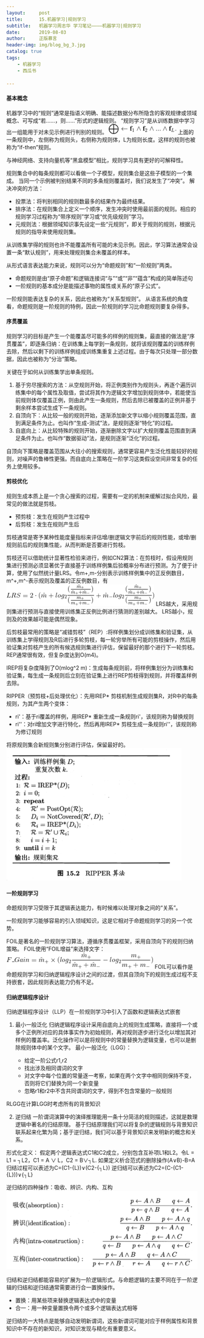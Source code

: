 ```yaml
---
layout:     post
title:      15.机器学习|规则学习
subtitle:   机器学习周志华 学习笔记————机器学习|规则学习
date:       2019-08-03
author:     正版慕言
header-img: img/blog_bg_3.jpg
catalog: true
tags:
    - 机器学习
    - 西瓜书

---
```


#### 基本概念
机器学习中的“规则”通常是指语义明确、能描述数据分布所隐含的客观规律或领域概念、可写成“若……，则……”形式的逻辑规则。
“规则学习”是从训练数据中学习出一组能用于对未见示例进行判别的规则。
![西瓜书-15.一条规则.gif](/img/MachineLearning/西瓜书-15.一条规则.gif)
上面的一条规则中，左侧称为规则头，右侧称为规则体，L为规则长度。这样的规则也被称为“if-then”规则。

与神经网络、支持向量机等“黑盒模型”相比，规则学习具有更好的可解释性。

规则集合中的每条规则都可以看做一个子模型，规则集合是这些子模型的一个集成。
当同一个示例被判别结果不同的多条规则覆盖时，我们说发生了“冲突”。
解决冲突的方法：

* 投票法：将判别相同的规则数最多的结果作为最终结果。
* 排序法：在规则集合上定义一个顺序，发生冲突时使用最前面的规则。相应的规则学习过程称为“带序规则”学习或“优先级规则”学习。
* 元规则法：根据领域知识事先设定一些“元规则”，即关于规则的规则，根据元规则的指导来使用规则集。

从训练集学得的规则也许不能覆盖所有可能的未见示例。因此，学习算法通常会设置一条“默认规则”，用来处理规则集合未覆盖的样本。

从形式语言表达能力来说，规则可以分为“命题规则”和“一阶规则”两类。

* 命题规则是由“原子命题”和逻辑连接词“与”“或”“非”“蕴含”构成的简单陈述句
* 一阶规则的基本成分是能描述事物的属性或关系的“原子公式”。

一阶规则能表达复杂的关系，因此也被称为“关系型规则”。
从语言系统的角度看，命题规则是一阶规则的特例，因此一阶规则的学习比命题规则要复杂得多。

#### 序贯覆盖
规则学习的目标是产生一个能覆盖尽可能多的样例的规则集，最直接的做法是“序贯覆盖”，即逐条归纳：在训练集上每学到一条规则，就将该规则覆盖的训练样例去除，然后以剩下的训练样例组成训练集重复上述过程。由于每次只处理一部分数据，因此也被称为“分治”策略。

关键在于如何从训练集学出单条规则。

1. 基于穷尽搜索的方法：从空规则开始，将正例类别作为规则头，再逐个遍历训练集中的每个属性及取值，尝试将其作为逻辑文字增加到规则体中，若能使当前规则体仅覆盖正例，则由此产生一条规则，然后去除已被覆盖的正例并基于剩余样本尝试生成下一条规则。
2. 自顶向下：从比较一般的规则开始，逐渐添加新文字以缩小规则覆盖范围，直到满足条件为止。也叫作“生成-测试”法，是规则逐渐“特化”的过程。
3. 自底向上：从比较特殊的规则开始，逐渐删除文字以扩大规则覆盖范围直到满足条件为止。也叫作“数据驱动”法，是规则逐渐“泛化”的过程。

自顶向下策略是覆盖范围从大往小的搜索规则，通常更容易产生泛化性能较好的规则，对噪声的鲁棒性更强。而自底向上策略在一阶学习这类假设空间非常复杂的任务上使用较多。

#### 剪枝优化
规则生成本质上是一个贪心搜索的过程，需要有一定的机制来缓解过拟合风险，最常见的做法就是剪枝。

* 预剪枝：发生在规则产生过程中
* 后剪枝：发生在规则产生后

剪枝通常是寄予某种性能度量指标来评估增/删逻辑文字前后的规则性能，或增/删规则前后的规则集性能，从而判断是否要进行剪枝。

剪枝还可以借助统计显著性检验来进行，例如CN2算法：在剪枝时，假设用规则集进行预测必须显著优于直接基于训练样例集后验概率分布进行预测。为了便于计算，使用了似然统计量LRS。令m+,m-分别表示训练样例集中的正反例数目，m^+,m^-表示规则及覆盖的正反例数目，有
![西瓜书-15.LRS.gif](/img/MachineLearning/西瓜书-15.LRS.gif)
LRS越大，采用规则集进行预测与直接使用训练集正反例比例进行猜测的差别越大。
LRS越小，规则及的效果越可能是偶然现象。

后剪枝最常用的策略是“减错剪枝”（REP）:将样例集划分成训练集和验证集，从训练集上学得规则及R后进行多轮剪枝，每一轮穷举所有可能的剪枝操作，然后用验证集对剪枝产生的所有候选规则集进行评估，保留最好的那个进行下一轮剪枝。REP通常很有效，但复杂度达到O(m4)。

IREP将复杂度降到了O(mlog^2 m)：生成每条规则前，将样例集划分为训练集和验证集，每生成一条规则后立刻在验证集上进行REP剪枝得到规则，并将覆盖样例去除。

RIPPER（预剪枝+后处理优化）：先用IREP* 剪枝机制生成规则集R，对R中的每条规则，为其产生两个变体：

* ri'：基于ri覆盖的样例，用IREP* 重新生成一条规则ri'，该规则称为替换规则
* ri''：对ri增加文字进行特化，然后再用IREP* 剪枝生成一条规则ri''，该规则称为修订规则

将原规则集合新规则集分别进行评估，保留最好的。
![西瓜书-15.RIPPER算法.png](/img/MachineLearning/西瓜书-15.RIPPER算法.png)

#### 一阶规则学习
命题规则学习受限于其逻辑表达能力，有时候难以处理对象之间的“关系”。

一阶规则学习能够容易的引入领域知识，这是它相对于命题规则学习的另一个优势。

FOIL是著名的一阶规则学习算法，遵循序贯覆盖框架，采用自顶向下的规则归纳策略。
FOIL使用“FOIL增益”来选择文字：
![西瓜书-15.FOIL增益.gif](/img/MachineLearning/西瓜书-15.FOIL增益.gif)
FOIL可以看作是命题规则学习和归纳逻辑程序设计之间的过渡，但其自顶向下的规则生成过程不支持嵌套，因此规则表达能力仍有不足。

#### 归纳逻辑程序设计
归纳逻辑程序设计（LLP）在一阶规则学习中引入了函数和逻辑表达式嵌套

1. 最小一般泛化
归纳逻辑程序设计采用自底向上的规则生成策略，直接将一个或多个正例所对应的具体事实作为初始规则，再对规则逐步进行泛化以增加其对样例的覆盖率。泛化操作可以是将规则中的常量替换为逻辑变量，也可以是删除规则体中的某个文字。
最小一般泛化（LGG）：

    * 给定一阶公式r1,r2
    * 找出涉及相同谓词的文字
    * 对文字中每个位置的常量逐一考察，如果在两个文字中相同则保持不变，否则将它们替换为同一个新变量
    * 忽略r1和r2中不含共同谓词的文字，得到不包含常量的一般规则

RLGG在计算LGG时考虑所有的背景知识

2. 逆归结
一阶谓词演算中的演绎推理能用一条十分简洁的规则描述，这就是数理逻辑中著名的归结原理。
基于归结原理我们可以将复杂的逻辑规则与背景知识联系起来化繁为简；基于逆归结，我们可以基于背景知识来发明新的概念和关系。

形式化定义：
假定两个逻辑表达式C1和C2成立，分别包含互补项L1和L2。令L = L1 = ┐L2，C1 = A ∨ L，C2 = B∨┐L.
如果定义析合范式的删除操作(A∨B)-B=A
归结过程可以表述为C=(C1-{L})∨(C2-{┐L})
逆归结可以表述为C2=(C-(C1-{L}))∨{┐L}

逆归结的四种操作：吸收、辨识、内构、互构
![西瓜书-15.逆归结的4种操作.png](/img/MachineLearning/西瓜书-15.逆归结的4种操作.png)

归结和逆归结都能容易的扩展为一阶逻辑形式。与命题逻辑的主要不同在于一阶逻辑的归结和逆归结通常需要进行合一置换操作。

* 置换：用某些项来替换逻辑表达式中的变量
* 合一：用一种变量置换令两个或多个逻辑表达式相等

逆归结的一大特点是能够自动发明新谓词，这些新谓词可能对应于样例属性和背景知识中不存在的新知识，对知识发现与精化有重要意义。